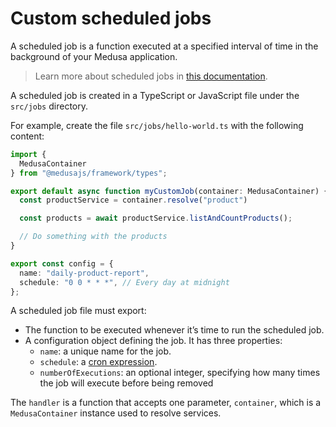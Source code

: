 # Custom scheduled jobs

A scheduled job is a function executed at a specified interval of time in the background of your Medusa application.

> Learn more about scheduled jobs in [this documentation](https://docs.medusajs.com/learn/fundamentals/scheduled-jobs).

A scheduled job is created in a TypeScript or JavaScript file under the `src/jobs` directory.

For example, create the file `src/jobs/hello-world.ts` with the following content:

```ts
import {
  MedusaContainer
} from "@medusajs/framework/types";

export default async function myCustomJob(container: MedusaContainer) {
  const productService = container.resolve("product")

  const products = await productService.listAndCountProducts();

  // Do something with the products
}

export const config = {
  name: "daily-product-report",
  schedule: "0 0 * * *", // Every day at midnight
};
```

A scheduled job file must export:

- The function to be executed whenever it’s time to run the scheduled job.
- A configuration object defining the job. It has three properties:
  - `name`: a unique name for the job.
  - `schedule`: a [cron expression](https://crontab.guru/).
  - `numberOfExecutions`: an optional integer, specifying how many times the job will execute before being removed

The `handler` is a function that accepts one parameter, `container`, which is a `MedusaContainer` instance used to resolve services.
